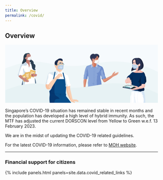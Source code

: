 ```yaml
---
title: Overview
permalink: /covid/
---
```


## Overview

![COVID Overview](/images/covid/Covid_Overview.jpg)

Singapore’s COVID-19 situation has remained stable in recent months and the population has developed a high level of hybrid immunity. As such, the MTF has adjusted the current DORSCON level from Yellow to Green w.e.f. 13 February 2023.

We are in the midst of updating the COVID-19 related guidelines.
 
For the latest COVID-19 information, please refer to [MOH website](www.moh.gov.sg).

---

### Financial support for citizens

{% include panels.html panels=site.data.covid_related_links %}